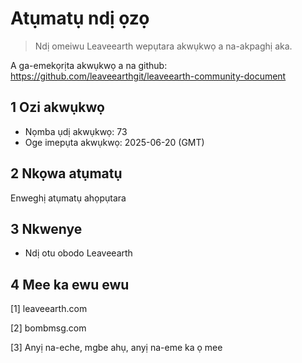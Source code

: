 # Atụmatụ ndị ọzọ

>Ndị omeiwu Leaveearth wepụtara akwụkwọ a na-akpaghị aka.

A ga-emekọrịta akwụkwọ a na github: https://github.com/leaveearthgit/leaveearth-community-document

## 1 Ozi akwụkwọ

- Nọmba ụdị akwụkwọ: 73
- Oge imepụta akwụkwọ: 2025-06-20 (GMT)

## 2 Nkọwa atụmatụ

Enweghị atụmatụ ahọpụtara

## 3 Nkwenye
* Ndị otu obodo Leaveearth

## 4 Mee ka ewu ewu
[1] leaveearth.com

[2] bombmsg.com

[3] Anyị na-eche, mgbe ahụ, anyị na-eme ka ọ mee